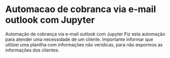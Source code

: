 # Automacao de cobranca via e-mail outlook com Jupyter
 Automação de cobrança via e-mail outlook com Jupyter
 Fiz esta automação para atender uma necessidade de um cliente.
 Importante informar que utilizei uma planilha com informações não veridicas, para não expormos as informações dos clientes.
